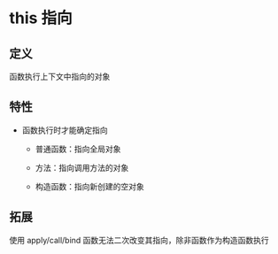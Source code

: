 # this 指向

## 定义

函数执行上下文中指向的对象

## 特性

- 函数执行时才能确定指向

   - 普通函数：指向全局对象

   - 方法：指向调用方法的对象

   - 构造函数：指向新创建的空对象

## 拓展

使用 apply/call/bind 函数无法二次改变其指向，除非函数作为构造函数执行